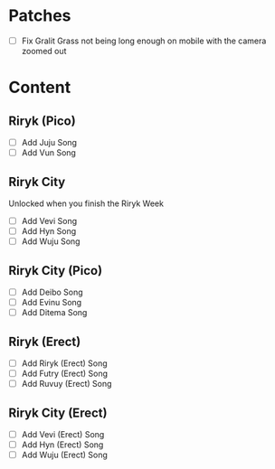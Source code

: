 # Patches
- [ ] Fix Gralit Grass not being long enough on mobile with the camera zoomed out

# Content

## Riryk (Pico)
- [ ] Add Juju Song
- [ ] Add Vun Song

## Riryk City
Unlocked when you finish the Riryk Week

- [ ] Add Vevi Song
- [ ] Add Hyn Song
- [ ] Add Wuju Song

## Riryk City (Pico)
- [ ] Add Deibo Song
- [ ] Add Evinu Song
- [ ] Add Ditema Song

## Riryk (Erect)
- [ ] Add Riryk (Erect) Song
- [ ] Add Futry (Erect) Song
- [ ] Add Ruvuy (Erect) Song

## Riryk City (Erect)
- [ ] Add Vevi (Erect) Song
- [ ] Add Hyn (Erect) Song
- [ ] Add Wuju (Erect) Song
